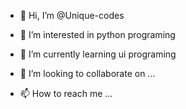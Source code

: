 - 👋 Hi, I’m @Unique-codes
- 👀 I’m interested in python programing

- 🌱 I’m currently learning ui programing
- 💞️ I’m looking to collaborate on ...
- 📫 How to reach me ...

<!---
Unique-codes/Unique-codes is a ✨ special ✨ repository because its `README.md` (this file) appears on your GitHub profile.
You can click the Preview link to take a look at your changes.
--->
